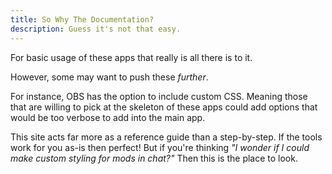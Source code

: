 ```yaml
---
title: So Why The Documentation?
description: Guess it's not that easy.
---
```


For basic usage of these apps that really is all there is to it.

However, some may want to push these _further_.

For instance, OBS has the option to include custom CSS. Meaning those that are willing to pick at the skeleton of these apps could add options that would be too verbose to add into the main app.

This site acts far more as a reference guide than a step-by-step. If the tools work for you as-is then perfect! But if you're thinking _"I wonder if I could make custom styling for mods in chat?"_ Then this is the place to look.
